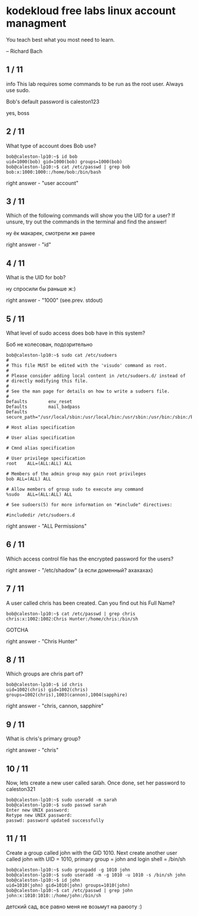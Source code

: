 # kodekloud free labs linux account managment

You teach best what you most need to learn.

– Richard Bach

## 1 / 11
info
This lab requires some commands to be run as the root user. Always use sudo.

Bob's default password is caleston123

yes, boss

## 2 / 11
What type of account does Bob use?

```
bob@caleston-lp10:~$ id bob
uid=1000(bob) gid=1000(bob) groups=1000(bob)
bob@caleston-lp10:~$ cat /etc/passwd | grep bob
bob:x:1000:1000::/home/bob:/bin/bash
```

right answer - "user account"

## 3 / 11

Which of the following commands will show you the UID for a user?
If unsure, try out the commands in the terminal and find the answer!

ну ёк макарек, смотрели же ранее

right answer - "id"

## 4 / 11
What is the UID for bob?

ну спросили бы раньше ж:)

right answer - "1000" (see.prev. stdout)

## 5 / 11

What level of sudo access does bob have in this system?

Боб не колесован, подозрительно

```
bob@caleston-lp10:~$ sudo cat /etc/sudoers          
#
# This file MUST be edited with the 'visudo' command as root.
#
# Please consider adding local content in /etc/sudoers.d/ instead of
# directly modifying this file.
#
# See the man page for details on how to write a sudoers file.
#
Defaults        env_reset
Defaults        mail_badpass
Defaults        secure_path="/usr/local/sbin:/usr/local/bin:/usr/sbin:/usr/bin:/sbin:/bin:/snap/bin"

# Host alias specification

# User alias specification

# Cmnd alias specification

# User privilege specification
root    ALL=(ALL:ALL) ALL

# Members of the admin group may gain root privileges
bob ALL=(ALL) ALL

# Allow members of group sudo to execute any command
%sudo   ALL=(ALL:ALL) ALL

# See sudoers(5) for more information on "#include" directives:

#includedir /etc/sudoers.d
```

right answer - "ALL Permissions"

## 6 / 11
Which access control file has the encrypted password for the users?

right answer - "/etc/shadow" (а если доменный? ахахахах)

## 7 / 11

A user called chris has been created.
Can you find out his Full Name?

```
bob@caleston-lp10:~$ cat /etc/passwd | grep chris
chris:x:1002:1002:Chris Hunter:/home/chris:/bin/sh
```
GOTCHA

right answer - "Chris Hunter"

## 8 / 11
Which groups are chris part of?

```
bob@caleston-lp10:~$ id chris
uid=1002(chris) gid=1002(chris) groups=1002(chris),1003(cannon),1004(sapphire)
```

right answer - "chris, cannon, sapphire"

## 9 / 11
What is chris's primary group?

right answer - "chris"

## 10 / 11

Now, lets create a new user called sarah. Once done, set her password to caleston321

```
bob@caleston-lp10:~$ sudo useradd -m sarah
bob@caleston-lp10:~$ sudo passwd sarah
Enter new UNIX password: 
Retype new UNIX password: 
passwd: password updated successfully
```

## 11 / 11

Create a group called john with the GID 1010. Next create another user called john with UID = 1010, primary group = john and login shell = /bin/sh

```
bob@caleston-lp10:~$ sudo groupadd -g 1010 john
bob@caleston-lp10:~$ sudo useradd -m -g 1010 -u 1010 -s /bin/sh john
bob@caleston-lp10:~$ id john
uid=1010(john) gid=1010(john) groups=1010(john)
bob@caleston-lp10:~$ cat /etc/passwd | grep john
john:x:1010:1010::/home/john:/bin/sh
```

детский сад, все равно меня не возьмут на раюоту :)
